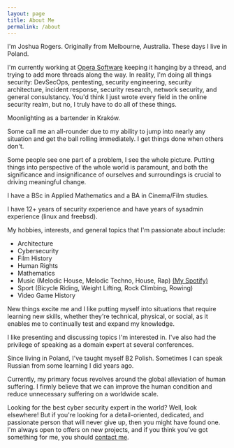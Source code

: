 ```yaml
---
layout: page
title: About Me
permalink: /about
---
```


I'm Joshua Rogers. Originally from Melbourne, Australia. These days I live in Poland.

I'm currently working at [Opera Software](https://opera.com/) keeping it hanging by a thread, and trying to add more threads along the way. In reality, I'm doing all things security: DevSecOps, pentesting, security engineering, security architecture, incident response, security research, network security, and general consulstancy. You'd think I just wrote every field in the online security realm, but no, I truly have to do all of these things.

Moonlighting as a bartender in Kraków.

Some call me an all-rounder due to my ability to jump into nearly any situation and get the ball rolling immediately. I get things done when others don't.

Some people see one part of a problem, I see the whole picture. Putting things into perspective of the whole world is paramount, and both the significance and insignificance of ourselves and surroundings is crucial to driving meaningful change.

I have a BSc in Applied Mathematics and a BA in Cinema/Film studies.

I have 12+ years of security experience and have years of sysadmin experience (linux and freebsd).

My hobbies, interests, and general topics that I'm passionate about include:
- Architecture
- Cybersecurity
- Film History
- Human Rights
- Mathematics
- Music (Melodic House, Melodic Techno, House, Rap) [(My Spotify)](https://open.spotify.com/playlist/3wfARljUCoGyEGmFbjyvo3?si=a7b3eeb5d0894d10)
- Sport (Bicycle Riding, Weight Lifting, Rock Climbing, Rowing)
- Video Game History

New things excite me and I like putting myself into situations that require learning new skills, whether they're technical, physical, or social, as it enables me to continually test and expand my knowledge.

I like presenting and discussing topics I'm interested in. I've also had the privilege of speaking as a domain expert at several conferences.

Since living in Poland, I've taught myself B2 Polish. Sometimes I can speak Russian from some learning I did years ago.

Currently, my primary focus revolves around the global alleviation of human suffering. I firmly believe that we can improve the human condition and reduce unnecessary suffering on a worldwide scale.

Looking for the best cyber security expert in the world? Well, look elsewhere! But if you're looking for a detail-oriented, dedicated, and passionate person that will never give up, then you might have found one. I'm always open to offers on new projects, and if you think you've got something for me, you should [contact me](/contact.html).

